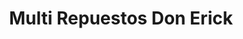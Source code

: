 ---
title: "Multi Repuestos Don Erick"
url: /quetzaltenango/multi-repuestos-don-erick/
shop: piezas de automóviles
---